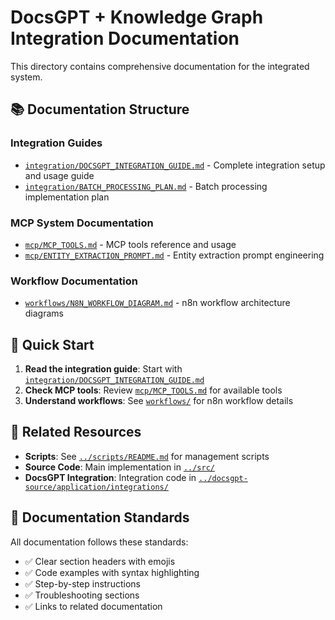 # DocsGPT + Knowledge Graph Integration Documentation

This directory contains comprehensive documentation for the integrated system.

## 📚 **Documentation Structure**

### **Integration Guides**
- [`integration/DOCSGPT_INTEGRATION_GUIDE.md`](integration/DOCSGPT_INTEGRATION_GUIDE.md) - Complete integration setup and usage guide
- [`integration/BATCH_PROCESSING_PLAN.md`](integration/BATCH_PROCESSING_PLAN.md) - Batch processing implementation plan

### **MCP System Documentation**
- [`mcp/MCP_TOOLS.md`](mcp/MCP_TOOLS.md) - MCP tools reference and usage
- [`mcp/ENTITY_EXTRACTION_PROMPT.md`](mcp/ENTITY_EXTRACTION_PROMPT.md) - Entity extraction prompt engineering

### **Workflow Documentation**
- [`workflows/N8N_WORKFLOW_DIAGRAM.md`](workflows/N8N_WORKFLOW_DIAGRAM.md) - n8n workflow architecture diagrams

## 🚀 **Quick Start**

1. **Read the integration guide**: Start with [`integration/DOCSGPT_INTEGRATION_GUIDE.md`](integration/DOCSGPT_INTEGRATION_GUIDE.md)
2. **Check MCP tools**: Review [`mcp/MCP_TOOLS.md`](mcp/MCP_TOOLS.md) for available tools
3. **Understand workflows**: See [`workflows/`](workflows/) for n8n workflow details

## 🔗 **Related Resources**

- **Scripts**: See [`../scripts/README.md`](../scripts/README.md) for management scripts
- **Source Code**: Main implementation in [`../src/`](../src/)
- **DocsGPT Integration**: Integration code in [`../docsgpt-source/application/integrations/`](../docsgpt-source/application/integrations/)

## 📝 **Documentation Standards**

All documentation follows these standards:
- ✅ Clear section headers with emojis
- ✅ Code examples with syntax highlighting
- ✅ Step-by-step instructions
- ✅ Troubleshooting sections
- ✅ Links to related documentation